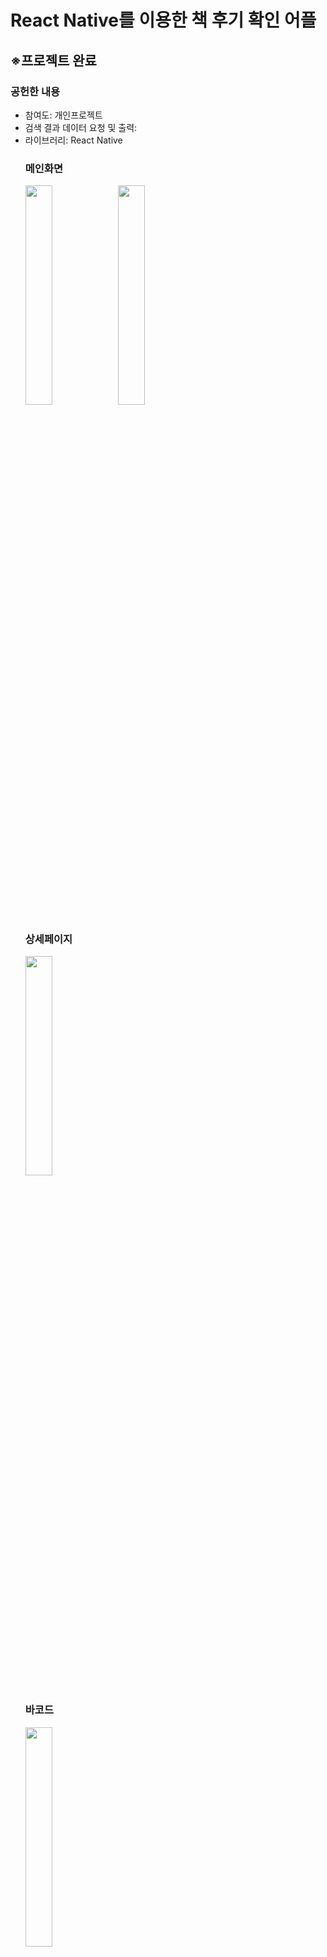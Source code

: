 # React Native를 이용한 책 후기 확인 어플
<h2>※프로젝트 완료</h2>

<h3>공헌한 내용</h3>
<ul>
  <li>참여도: 개인프로젝트</li>
  <li>검색 결과 데이터 요청 및 출력:</li>
  <li>라이브러리: React Native</li>
  
<h3>메인화면</h3>
<img src="https://user-images.githubusercontent.com/35258834/85650901-82686d00-b6e1-11ea-8e18-59ed3e05b827.png" width="30%">

<img src="https://user-images.githubusercontent.com/35258834/85651098-0589c300-b6e2-11ea-8c4e-bd6fb071ee55.png" width="30%">

<h3>상세페이지</h3>

<img src="https://user-images.githubusercontent.com/35258834/85651149-32d67100-b6e2-11ea-9a82-d23d59d1e189.png" width="30%">
<h3>바코드</h3>

<img src="https://user-images.githubusercontent.com/35258834/85651191-4aadf500-b6e2-11ea-985e-ab2a8a86921b.png" width="30%">
